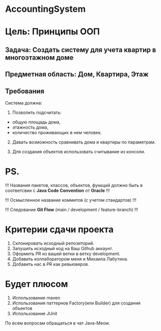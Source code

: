 # AccountingSystem


# **Цель**: Принципы ООП

## **Задача**: Создать систему для учета квартир в многоэтажном доме

## **Предметная область**: Дом, Квартира, Этаж

## **Требования**

Система должна:
1. Позволить подсчитать:
 - общую площадь дома, 
 - этажность дома, 
 - количество проживающих в нем человек. 
 
2. Давать возможность сравнивать дома и квартиры по параметрам.

3. Для создания объектов использовать считывание из консоли.


# **PS.**

!!! Названия пакетов, классов, объектов, функций должно быть в соответсвии с **Java Code Convention** от **Oracle** !!!

!!! Осмысленное название коммитов (с учетом стандартов) !!!

!!! Следование **Git Flow** (main / development / feature-branch) !!!


# **Критерии сдачи проекта**

1. Склонировать исходный репозиторий.
2. Запушить исходный код на Ваш Github аккаунт.
3. Оформить PR из вашей ветки в ветку development.
4. Добавить коллаборатором меня и Михаила Лабутина.
5. Добавить нас в PR как ревьюверов.

# **Будет плюсом**

1. Использование maven
2. Использования паттернов Factory(или Builder) для создания объектов
3. Использование JUnit


По всем вопросам обращаться в чат Java-Meow.
